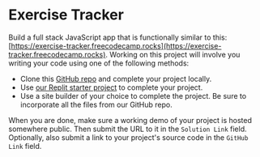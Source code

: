 # Exercise Tracker

Build a full stack JavaScript app that is functionally similar to this: [https://exercise-tracker.freecodecamp.rocks](https://exercise-tracker.freecodecamp.rocks). Working on this project will involve you writing your code using one of the following methods:

* Clone this [GitHub repo](https://github.com/freeCodeCamp/boilerplate-project-exercisetracker/) and complete your project locally.
* Use [our Replit starter project](https://replit.com/github/freeCodeCamp/boilerplate-project-exercisetracker) to complete your project.
* Use a site builder of your choice to complete the project. Be sure to incorporate all the files from our GitHub repo.

When you are done, make sure a working demo of your project is hosted somewhere public. Then submit the URL to it in the `Solution Link` field. Optionally, also submit a link to your project's source code in the `GitHub Link` field.
